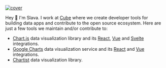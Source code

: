 [![cover](https://cubedev-blog-images.s3.us-east-2.amazonaws.com/b1b343a6-707b-47e9-a59d-60059dafaac4.png)](https://cube.dev?ref=eco-readme)

Hey 👋 I'm Slava. 
I work at [Cube](https://cube.dev?ref=eco-readme) where we create developer tools for building data apps and contribute to the open source ecosystem. Here are just a few tools we maintain and/or contribute to:
* [Chart.js](https://github.com/chartjs/Chart.js) data visualization library and its [React](https://github.com/reactchartjs/react-chartjs-2), [Vue](https://github.com/apertureless/vue-chartjs) and [Svelte](https://github.com/SauravKanchan/svelte-chartjs) integrations. 
* [Google Charts](https://developers.google.com/chart) data visualization service and its [React](https://github.com/rakannimer/react-google-charts) and [Vue](https://github.com/devstark-com/vue-google-charts) integrations. 
* [Chartist](https://github.com/chartist-js/chartist) data visualization library. 
